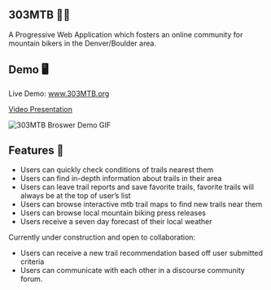 ## 303MTB 🚵‍♂️
 
A Progressive Web Application which fosters an online community for mountain bikers in the Denver/Boulder area.

## Demo 🖥

Live Demo: www.303MTB.org

[Video Presentation](https://youtu.be/znnAHKrnrC4)

![303MTB Broswer Demo GIF](demo/303browserdemo640.gif)
 
## Features 🌟
- Users can quickly check conditions of trails nearest them
- Users can find in-depth information about trails in their area
- Users can leave trail reports and save favorite trails, favorite trails will always be at the top of user’s list
- Users can browse interactive mtb trail maps to find new trails near them
- Users can browse local mountain biking press releases
- Users receive a seven day forecast of their local weather
 
Currently under construction and open to collaboration:
- Users can receive a new trail recommendation based off user submitted criteria
- Users can communicate with each other in a discourse community forum.
